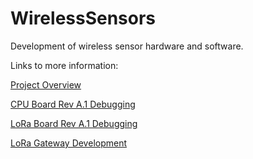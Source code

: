 # WirelessSensors
 Development of wireless sensor hardware and software.

 Links to more information:

 [Project Overview](./Documentation/Wireless%20Sensor%20Project.md)

 [CPU Board Rev A.1 Debugging](./Documentation/CPU%20board%20rev%20A.1%20debugging.md)

 [LoRa Board Rev A.1 Debugging](./Documentation/LoRa%20board%20rev%20A.1%20debugging.md)

 [LoRa Gateway Development](./Documentation/LoRa%20gateway%20development.md)

 
